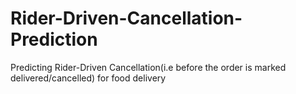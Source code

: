 # Rider-Driven-Cancellation-Prediction
Predicting Rider-Driven Cancellation(i.e before the order is marked delivered/cancelled) for food delivery  
